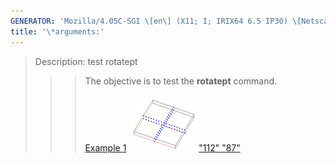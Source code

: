 ```yaml
---
GENERATOR: 'Mozilla/4.05C-SGI \[en\] (X11; I; IRIX64 6.5 IP30) \[Netscape\]'
title: '\*arguments:'
---
```


> Description: test rotatept
>
> > > The objective is to test the **rotatept** command.\
> > >  \
> > > [Example 1](description_rotatept.md)
> > > [![](image/rotatept1_tn.gif)"112"
> > > "87"](description_rotatept.md)
